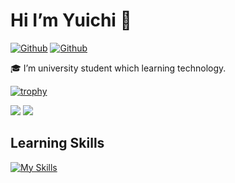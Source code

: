# Hi I’m Yuichi 👋

[![Github](https://img.shields.io/badge/--FFFFFF?style=social&logo=github&label=Follow%20kawau1)](https://github.com/kawau1)
[![Github](https://img.shields.io/badge/--FFFFFF?style=social&logo=githubsponsors&label=Sponsor%20kawau1)](https://github.com/sponsors/kawau1)


<!--
**kawau1/kawau1** is a ✨ _special_ ✨ repository because its `README.md` (this file) appears on your GitHub profile.

Here are some ideas to get you started:

- 🔭 I’m currently working on ...
- 🌱 I’m currently learning ...
- 👯 I’m looking to collaborate on ...
- 🤔 I’m looking for help with ...
- 💬 Ask me about ...
- 📫 How to reach me: ...
- 😄 Pronouns: ...
- ⚡ Fun fact: ...
-->
🎓 I’m university student which learning technology.

[![trophy](https://github-profile-trophy.vercel.app/?username=kawau1&column=-1&theme=buddhism)](https://github.com/ryo-ma/github-profile-trophy)


<picture>
  <source
    srcset="https://github-readme-stats.vercel.app/api?username=kawau1&show_icons=true&theme=dark"
    media="(prefers-color-scheme: dark)"
  />
  <source
    srcset="https://github-readme-stats.vercel.app/api?username=kawau1&show_icons=true&theme=light"
    media="(prefers-color-scheme: light), (preferred colour scheme: no preference)"
  />
  <img src="https://github-readme-stats.vercel.app/api?username=kawau1" />
</picture>


<picture>
  <source
    srcset="https://github-readme-stats.vercel.app/api/top-langs/?username=kawau1&layout=compact&theme=dark"
    media="(prefers-color-scheme: dark)"
  />
  <source
    srcset="https://github-readme-stats.vercel.app/api/top-langs/?username=kawau1&layout=compact&theme=light"
    media="(prefers-color-scheme: light), (preferred colour scheme: no preference)"
  />
  <img src="https://github-readme-stats.vercel.app/api?username=kawau1" />
</picture>


## Learning Skills
<!-- https://simpleicons.org/ -->
[![My Skills](https://skillicons.dev/icons?i=c,cpp,java,swift,python,ruby,rails,html,css,js,bootstrap,jquery,django,docker,wordpress,unity,raspberrypi,git,github,visualstudio,vscode,vim)](https://skillicons.dev)
